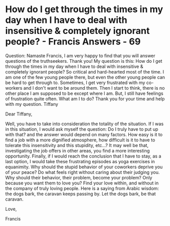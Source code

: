 # How do I get through the times in my day when I have to deal with insensitive & completely ignorant people? - Francis Answers - 69

Question: Namaste Francis, I am very happy to find that you will answer questions of the truthseekers. Thank you! My question is this: How do I get through the times in my day when I have to deal with insensitive & completely ignorant people? So critical and hard-hearted most of the time. I am one of the few young people there, but even the other young people can be hard to get through to. Sometimes, I get very frustrated with my co-workers and I don't want to be around them. Then I start to think, there is no other place I am supposed to be except where I am. But, I still have feelings of frustration quite often. What am I to do? Thank you for your time and help with my question. Tiffany

Dear Tiffany,

Well, you have to take into consideration the totality of the situation. If I was in this situation, I would ask myself the question: Do I truly have to put up with that? and the answer would depend on many factors. How easy is it to find a job with a more dignified atmosphere, how difficult is it to have to tolerate this insensitivity and this stupidity, etc...? It may well be that, investigating the job offers in other areas, you find a more interesting opportunity. Finally, if I would reach the conclusion that I have to stay, as a last option, I would take these frustrating episodes as yoga exercises in equanimity. Why should the stupid behavior of your coworkers deprive you of your peace? Do what feels right without caring about their judging you. Why should their behavior, their problem, become your problem? Only because you want them to love you? Find your love within, and without in the company of truly loving people. Here is a saying from Arabic wisdom: the dogs bark, the caravan keeps passing by. Let the dogs bark, be that caravan.

Love,

Francis

